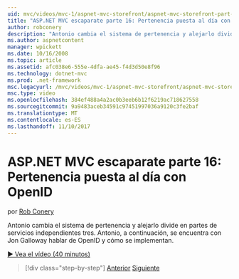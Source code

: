 ```yaml
---
uid: mvc/videos/mvc-1/aspnet-mvc-storefront/aspnet-mvc-storefront-part-16-membership-redo-with-openid
title: "ASP.NET MVC escaparate parte 16: Pertenencia puesta al día con OpenID | Documentos de Microsoft"
author: robconery
description: "Antonio cambia el sistema de pertenencia y alejarlo divide en partes de servicios independientes tres. Antonio, a continuación, se encuentra con Jon Galloway hablar de OpenID y cómo imple..."
ms.author: aspnetcontent
manager: wpickett
ms.date: 10/16/2008
ms.topic: article
ms.assetid: afc038e6-555e-4dfa-ae45-f4d3d50e8f96
ms.technology: dotnet-mvc
ms.prod: .net-framework
msc.legacyurl: /mvc/videos/mvc-1/aspnet-mvc-storefront/aspnet-mvc-storefront-part-16-membership-redo-with-openid
msc.type: video
ms.openlocfilehash: 384ef488a4a2ac0b3eeb6b12f6219ac718627558
ms.sourcegitcommit: 9a9483aceb34591c97451997036a9120c3fe2baf
ms.translationtype: MT
ms.contentlocale: es-ES
ms.lasthandoff: 11/10/2017
---
```

<a name="aspnet-mvc-storefront-part-16-membership-redo-with-openid"></a>ASP.NET MVC escaparate parte 16: Pertenencia puesta al día con OpenID
====================
por [Rob Conery](https://github.com/robconery)

Antonio cambia el sistema de pertenencia y alejarlo divide en partes de servicios independientes tres. Antonio, a continuación, se encuentra con Jon Galloway hablar de OpenID y cómo se implementan.

[&#9654; Vea el vídeo (40 minutos)](https://channel9.msdn.com/Blogs/ASP-NET-Site-Videos/aspnet-mvc-storefront-part-16-membership-redo-with-openid)

>[!div class="step-by-step"]
[Anterior](aspnet-mvc-storefront-part-15-public-code-review.md)
[Siguiente](aspnet-mvc-storefront-part-17-checkout-with-jeff-atwood.md)
